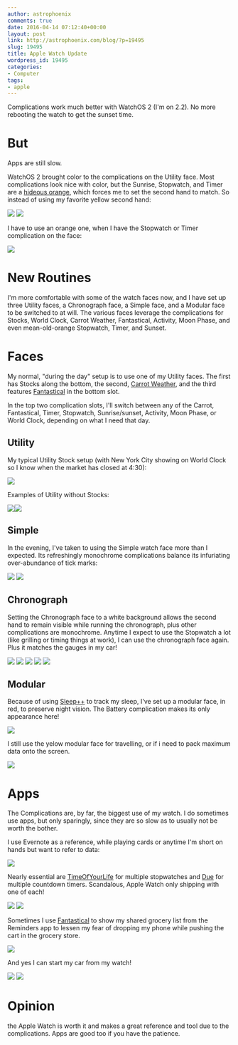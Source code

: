 ```yaml
---
author: astrophoenix
comments: true
date: 2016-04-14 07:12:40+00:00
layout: post
link: http://astrophoenix.com/blog/?p=19495
slug: 19495
title: Apple Watch Update
wordpress_id: 19495
categories:
- Computer
tags:
- apple
---
```


Complications work much better with WatchOS 2 (I'm on 2.2). No more rebooting the watch to get the sunset time.


# But


Apps are still slow.

WatchOS 2 brought color to the complications on the Utility face. Most complications look nice with color, but the Sunrise, Stopwatch, and Timer are a [hideous orange](http://daringfireball.net/linked/2015/09/23/thompson-utility-color), which forces me to set the second hand to match. So instead of using my favorite yellow second hand:

[![](/blog/wp-uploads/astrophoenix/2016/04/img_4979.jpg)](/blog/wp-uploads/astrophoenix/2016/04/img_4979.jpg) [![](/blog/wp-uploads/astrophoenix/2016/04/img_4487.jpg)](/blog/wp-uploads/astrophoenix/2016/04/img_4487.jpg) 

I have to use an orange one, when I have the Stopwatch or Timer complication on the face:

[![](/blog/wp-uploads/astrophoenix/2016/04/img_4980.jpg)](/blog/wp-uploads/astrophoenix/2016/04/img_4980.jpg) 


# New Routines


I'm more comfortable with some of the watch faces now, and I have set up three Utility faces, a Chronograph face, a Simple face, and a Modular face to be switched to at will. The various faces leverage the complications for Stocks, World Clock, Carrot Weather, Fantastical, Activity, Moon Phase, and even mean-old-orange Stopwatch, Timer, and Sunset.


# Faces


My normal, "during the day" setup is to use one of my Utility faces. The first has Stocks along the bottom, the second, [Carrot Weather](https://itunes.apple.com/us/app/carrot-weather-talking-forecast/id961390574?mt=8), and the third features [Fantastical](https://itunes.apple.com/us/app/fantastical-2-for-iphone-calendar/id718043190?mt=8) in the bottom slot.

In the top two complication slots, I'll switch between any of the Carrot, Fantastical, Timer, Stopwatch, Sunrise/sunset, Activity, Moon Phase, or World Clock, depending on what I need that day.


## Utility


My typical Utility Stock setup (with New York City showing on World Clock so I know when the market has closed at 4:30):

[![](/blog/wp-uploads/astrophoenix/2016/04/img_4992-1.jpg)](/blog/wp-uploads/astrophoenix/2016/04/img_4992-1.jpg)

Examples of Utility without Stocks:

[![](/blog/wp-uploads/astrophoenix/2016/04/img_4957.jpg)](/blog/wp-uploads/astrophoenix/2016/04/img_4957.jpg)[![](/blog/wp-uploads/astrophoenix/2016/04/img_4888.jpg)](/blog/wp-uploads/astrophoenix/2016/04/img_4888.jpg) 


## Simple


In the evening, I've taken to using the Simple watch face more than I expected. Its refreshingly monochrome complications balance its infuriating over-abundance of tick marks:

[![](/blog/wp-uploads/astrophoenix/2016/04/img_5015.jpg)](/blog/wp-uploads/astrophoenix/2016/04/img_5015.jpg) [![](/blog/wp-uploads/astrophoenix/2016/04/img_5020.jpg)](/blog/wp-uploads/astrophoenix/2016/04/img_5020.jpg) 


## Chronograph


Setting the Chronograph face to a white background allows the second hand to remain visible while running the chronograph, plus other complications are monochrome. Anytime I expect to use the Stopwatch a lot (like grilling or timing things at work), I can use the chronograph face again. Plus it matches the gauges in my car!

[![](/blog/wp-uploads/astrophoenix/2016/04/img_5004.jpg)](/blog/wp-uploads/astrophoenix/2016/04/img_5004.jpg) [![](/blog/wp-uploads/astrophoenix/2016/04/img_4896.jpg)](/blog/wp-uploads/astrophoenix/2016/04/img_4896.jpg) 
[![](/blog/wp-uploads/astrophoenix/2016/04/img_4895.jpg)](/blog/wp-uploads/astrophoenix/2016/04/img_4895.jpg) [![](/blog/wp-uploads/astrophoenix/2016/04/img_4745.jpg)](/blog/wp-uploads/astrophoenix/2016/04/img_4745.jpg) [![](/blog/wp-uploads/astrophoenix/2016/04/img_4740.jpg)](/blog/wp-uploads/astrophoenix/2016/04/img_4740.jpg) 


## Modular


Because of using [Sleep++](https://itunes.apple.com/us/app/sleep++/id1038440371?mt=8) to track my sleep, I've set up a modular face, in red, to preserve night vision. The Battery complication makes its only appearance here!

[![](/blog/wp-uploads/astrophoenix/2016/04/img_4953.jpg)](/blog/wp-uploads/astrophoenix/2016/04/img_4953.jpg) 

I still use the yelow modular face for travelling, or if i need to pack maximum data onto the screen.

[![](/blog/wp-uploads/astrophoenix/2016/04/img_5028.jpg)](/blog/wp-uploads/astrophoenix/2016/04/img_5028.jpg) 


# Apps


The Complications are, by far, the biggest use of my watch. I do sometimes use apps, but only sparingly, since they are so slow as to usually not be worth the bother.

I use Evernote as a reference, while playing cards or anytime I'm short on hands but want to refer to data:

[![](/blog/wp-uploads/astrophoenix/2016/04/img_4942.jpg)](/blog/wp-uploads/astrophoenix/2016/04/img_4942.jpg) 

Nearly essential are [TimeOfYourLife](https://itunes.apple.com/us/app/timeofyourlife-pro-multiple/id1057736367?mt=8) for multiple stopwatches and [Due](https://itunes.apple.com/us/app/due-reminders-countdown-timers/id390017969?mt=8) for multiple countdown timers. Scandalous, Apple Watch only shipping with one of each!

[![](/blog/wp-uploads/astrophoenix/2016/04/img_5027.jpg)](/blog/wp-uploads/astrophoenix/2016/04/img_5027.jpg) [![](/blog/wp-uploads/astrophoenix/2016/04/img_5030.jpg)](/blog/wp-uploads/astrophoenix/2016/04/img_5030.jpg) 

Sometimes I use [Fantastical](https://itunes.apple.com/us/app/fantastical-2-for-iphone-calendar/id718043190?mt=8) to show my shared grocery list from the Reminders app to lessen my fear of dropping my phone while pushing the cart in the grocery store.

[![](/blog/wp-uploads/astrophoenix/2016/04/img_5031.jpg)](/blog/wp-uploads/astrophoenix/2016/04/img_5031.jpg) 

And yes I can start my car from my watch!

[![](/blog/wp-uploads/astrophoenix/2016/04/img_0629.jpg)](/blog/wp-uploads/astrophoenix/2016/04/img_0629.jpg) [![](/blog/wp-uploads/astrophoenix/2016/04/img_0626.jpg)](/blog/wp-uploads/astrophoenix/2016/04/img_0626.jpg) 


# Opinion


the Apple Watch is worth it and makes a great reference and tool due to the complications. Apps are good too if you have the patience.
